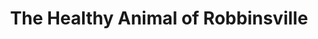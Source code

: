 ---
title: "The Healthy Animal of Robbinsville"
url: /robbinsville-township/the-healthy-animal-of-robbinsville/
shop: Tiere
---